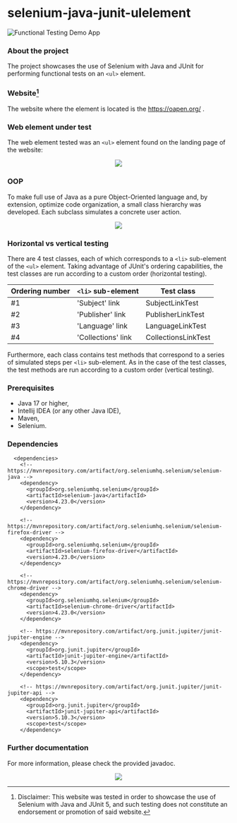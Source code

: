 # selenium-java-junit-ulelement
![Functional Testing Demo App](https://img.shields.io/badge/demo_app-blue)

### About the project
The project showcases the use of Selenium with Java and JUnit for performing functional tests on an `<ul>` element. 

### Website[^1]
The website where the element is located is the https://oapen.org/ .


### Web element under test

The web element tested was an `<ul>` element found on the landing page of the website:

<div align="center">
   <img src="https://github.com/user-attachments/assets/09b5a75e-aa15-4dbd-ad15-53306d049883">
</div>


### OOP

To make full use of Java as a pure Object-Oriented language and, by extension, optimize code organization, a small class hierarchy was developed. Each subclass simulates a concrete user action.

<div align="center">
	<img src="https://github.com/user-attachments/assets/4e7e00c4-c54b-42e3-8234-e38519ec3efa">
</div>


### Horizontal vs vertical testing

There are 4 test classes, each of which corresponds to a `<li>` sub-element of the `<ul>` element. Taking advantage of JUnit's ordering capabilities, the test classes are run according to a custom order (horizontal testing).

| Ordering number | `<li>` sub-element  | Test class |
|------------- | ------------- | ------------- |
| #1 | 'Subject' link  | SubjectLinkTest  |
| #2 | 'Publisher' link | PublisherLinkTest |
| #3 | 'Language' link | LanguageLinkTest |
| #4 | 'Collections' link | CollectionsLinkTest |

Furthermore, each class contains test methods that correspond to a series of simulated steps per `<li>` sub-element. As in the case of the test classes, the test methods are run according to a custom order (vertical testing).


### Prerequisites
* Java 17 or higher,
* Intellij IDEA (or any other Java IDE),
* Maven,
* Selenium.

### Dependencies
```
  <dependencies>
    <!-- https://mvnrepository.com/artifact/org.seleniumhq.selenium/selenium-java -->
    <dependency>
      <groupId>org.seleniumhq.selenium</groupId>
      <artifactId>selenium-java</artifactId>
      <version>4.23.0</version>
    </dependency>

    <!-- https://mvnrepository.com/artifact/org.seleniumhq.selenium/selenium-firefox-driver -->
    <dependency>
      <groupId>org.seleniumhq.selenium</groupId>
      <artifactId>selenium-firefox-driver</artifactId>
      <version>4.23.0</version>
    </dependency>

    <!-- https://mvnrepository.com/artifact/org.seleniumhq.selenium/selenium-chrome-driver -->
    <dependency>
      <groupId>org.seleniumhq.selenium</groupId>
      <artifactId>selenium-chrome-driver</artifactId>
      <version>4.23.0</version>
    </dependency>

    <!-- https://mvnrepository.com/artifact/org.junit.jupiter/junit-jupiter-engine -->
    <dependency>
      <groupId>org.junit.jupiter</groupId>
      <artifactId>junit-jupiter-engine</artifactId>
      <version>5.10.3</version>
      <scope>test</scope>
    </dependency>

    <!-- https://mvnrepository.com/artifact/org.junit.jupiter/junit-jupiter-api -->
    <dependency>
      <groupId>org.junit.jupiter</groupId>
      <artifactId>junit-jupiter-api</artifactId>
      <version>5.10.3</version>
      <scope>test</scope>
    </dependency>
```

### Further documentation

For more information, please check the provided javadoc.

<p align="center">
  <a href="https://skillicons.dev">
    <img src="https://skillicons.dev/icons?i=java,idea,maven,selenium&theme=light"/>
	 
  </a>
</p>

[^1]: Disclaimer: This website was tested in order to showcase the use of Selenium with Java and JUnit 5, and such testing does not constitute an endorsement or promotion of said website.
